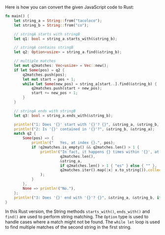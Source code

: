 Here is how you can convert the given JavaScript code to Rust:
```rust
fn main() {
    let string_a = String::from("tacoloco");
    let string_b = String::from("co");

    // stringA starts with stringB
    let q1: bool = string_a.starts_with(&string_b);

    // stringA contains stringB
    let q2: Option<usize> = string_a.find(&string_b);

    // multiple matches
    let mut q2matches: Vec<usize> = Vec::new();
    if let Some(pos) = q2 {
        q2matches.push(pos);
        let mut start = pos + 1;
        while let Some(new_pos) = string_a[start..].find(&string_b) {
            q2matches.push(start + new_pos);
            start += new_pos + 1;
        }
    }

    // stringA ends with stringB
    let q3: bool = string_a.ends_with(&string_b);

    println!("1: Does '{}' start with '{}'? {}", &string_a, &string_b, if q1 { "Yes." } else { "No." });
    println!("2: Is '{}' contained in '{}'?", &string_b, &string_a);
    match q2 {
        Some(pos) => {
            println!("   Yes, at index {}.", pos);
            if !q2matches.is_empty() && q2matches.len() > 1 {
                println!("In fact, it happens {} times within '{}', at index{} {} {}.",
                         q2matches.len(),
                         &string_a,
                         if q2matches.len() > 1 { "es" } else { "" },
                         q2matches.iter().map(|x| x.to_string()).collect::<Vec<String>>().join(", "),
                );
            }
        },
        None => println!("No."),
    };
    println!("3: Does '{}' end with '{}'? {}", &string_a, &string_b, if q3 { "Yes." } else { "No." });
}
```
In this Rust version, the String methods `starts_with()`, `ends_with()` and `find()` are used to perform string matching. The `Option` type is used to handle cases where a match might not be found. The `while let` loop is used to find multiple matches of the second string in the first string.
